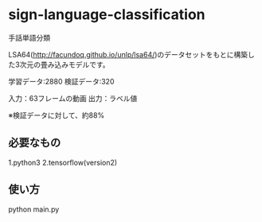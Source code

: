 # sign-language-classification
手話単語分類

LSA64(http://facundoq.github.io/unlp/lsa64/)のデータセットをもとに構築した3次元の畳み込みモデルです。

学習データ:2880
検証データ:320

入力：63フレームの動画
出力：ラベル値

※検証データに対して、約88%

<h2>必要なもの</h2>
1.python3
2.tensorflow(version2)

<h2>使い方</h2>
python main.py
